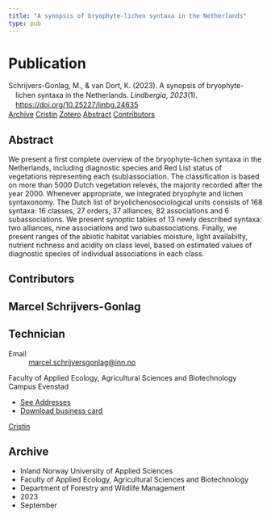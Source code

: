 ```yaml
---
title: "A synopsis of bryophyte-lichen syntaxa in the Netherlands"
type: pub
---
```

<h1>Publication</h1>
<article id="csl-bib-container-8X776NTP" class="csl-bib-container">
  <div class="csl-bib-body" style="line-height: 1.35; padding-left: 1em; text-indent:-1em;">
  <div class="csl-entry">Schrijvers-Gonlag, M., &amp; van Dort, K. (2023). A synopsis of bryophyte-lichen syntaxa in the Netherlands. <i>Lindbergia</i>, <i>2023</i>(1). <a href="https://doi.org/10.25227/linbg.24635">https://doi.org/10.25227/linbg.24635</a></div>
</div>
  <div class="csl-bib-buttons">
    <a href="#taxonomy-article-8X776NTP" class="csl-bib-button">Archive</a>
    <a href="https://app.cristin.no/results/show.jsf?id=2172494" alt="Cristin URL" class="csl-bib-button">Cristin</a>
    <a href="http://zotero.org/groups/5022929/items/8X776NTP" alt="Zotero URL" class="csl-bib-button">Zotero</a>
    <a href="#abstract-article-8X776NTP" class="csl-bib-button">Abstract</a>
    <a href="#contributors-article-8X776NTP" class="csl-bib-button">Contributors</a>
  </div>
  <div id="csl-bib-meta-container-8X776NTP"></div>
</article>
<div id="csl-bib-meta-8X776NTP" class="csl-bib-meta">
  <article id="abstract-article-8X776NTP" class="abstract-article">
    <h1>Abstract</h1>
    We present a first complete overview of the bryophyte-lichen syntaxa in the Netherlands, including diagnostic species and Red List status of vegetations representing each (sub)association. The classification is based on more than 5000 Dutch vegetation relevés, the majority recorded after the year 2000. Whenever appropriate, we integrated bryophyte and lichen syntaxonomy. The Dutch list of bryolichenosociological units consists of 168 syntaxa: 16 classes, 27 orders, 37 alliances, 82 associations and 6 subassociations. We present synoptic tables of 13 newly described syntaxa: two alliances, nine associations and two subassociations. Finally, we present ranges of the abiotic habitat variables moisture, light availabilty, nutrient richness and acidity on class level, based on estimated values of diagnostic species of individual associations in each class.
  </article>
  <article id="contributors-article-8X776NTP" class="contributors-article">
    <h1>Contributors</h1>
    <div class="personas">
<div class="vrtx-hinn-person-card">
<div class="photo">
<i class="lar la-user-circle missing-person"></i>
</div>
<div class="info">
<hgroup><h1>Marcel Schrijvers-Gonlag</h1>
<h2>Technician</h2>
</hgroup><dl>
<dt>Email</dt>
<dd>
<a href="mailto:marcel.schrijversgonlag@inn.no">marcel.schrijversgonlag@inn.no</a>
</dd>
</dl>
<p>
Faculty of Applied Ecology, Agricultural Sciences and Biotechnology<br>
Campus Evenstad
</p>
<ul class="vrtx-hinn-links">
<li><a href="https://www.inn.no/english/find-an-employee/marcel-schrijversgonlag.html#vrtx-hinn-addresses">See Addresses</a></li>
<li><a href="https://www.inn.no/english/find-an-employee/marcel-schrijversgonlag.html?vrtx=vcf">Download business card</a></li>
</ul>
</div>
</div>
<a href="https://app.cristin.no/persons/show.jsf?id=515404" alt="Cristin URL" class="personas-cristin">Cristin</a>
</div>
  </article>
  <article id="taxonomy-article-8X776NTP" class="taxonomy-article">
    <h1>Archive</h1>
    <ul>
      <li>Inland Norway University of Applied Sciences</li>
      <li>Faculty of Applied Ecology, Agricultural Sciences and Biotechnology</li>
      <li>Department of Forestry and Wildlife Management</li>
      <li>2023</li>
      <li>September</li>
    </ul>
  </article>
</div>
